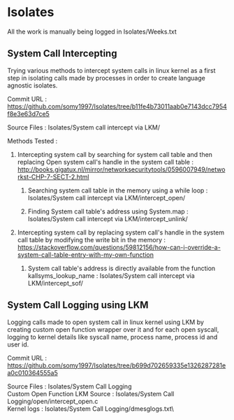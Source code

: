 # Isolates

All the work is manually being logged in Isolates/Weeks.txt

## System Call Intercepting

Trying various methods to intercept system calls in linux kernel as a first step in isolating calls made by processes in order to create language agnostic isolates.

Commit URL : https://github.com/somy1997/Isolates/tree/b11fe4b73011aab0e7143dcc7954f8e3e63d7ce5

Source Files : Isolates/System call intercept via LKM/

Methods Tested :

1. Intercepting system call by searching for system call table and then replacing Open system call's handle in the system call table : http://books.gigatux.nl/mirror/networksecuritytools/0596007949/networkst-CHP-7-SECT-2.html
    
    1. Searching system call table in the memory using a while loop : Isolates/System call intercept via LKM/intercept_open/
    
    1. Finding System call table's address using System.map         : Isolates/System call intercept via LKM/intercept_unlink/

1. Intercepting system call by replacing system call's handle in the system call table by modifying the write bit in the memory : https://stackoverflow.com/questions/59812156/how-can-i-override-a-system-call-table-entry-with-my-own-function
    
    1. System call table's address is directly available from the function kallsyms_lookup_name : Isolates/System call intercept via LKM/intercept_sof/

## System Call Logging using LKM

Logging calls made to open system call in linux kernel using LKM by creating custom open function wrapper over it and for each open syscall, logging to kernel details like syscall name, process name, process id and user id.

Commit URL : https://github.com/somy1997/Isolates/tree/b699d702659335e1326287281ea0c010364555a5

Source Files                    : Isolates/System Call Logging\
Custom Open Function LKM Source : Isolates/System Call Logging/open/intercept_open.c\
Kernel logs                     : Isolates/System Call Logging/dmesglogs.txt\
